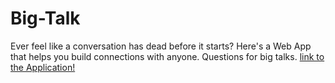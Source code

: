 # Big-Talk

Ever feel like a conversation has dead before it starts? Here's a Web App that helps you build connections with anyone.
Questions for big talks.
[link to the Application!](http://shelden.tech/big-talk)
